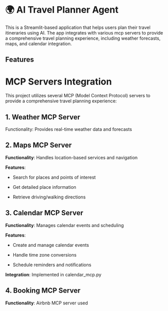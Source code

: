 # 🌍 AI Travel Planner Agent

This is a Streamlit-based application that helps users plan their travel itineraries using AI. The app integrates with various mcp servers to provide a comprehensive travel planning experience, including weather forecasts, maps, and calendar integration.

## Features

# MCP Servers Integration
This project utilizes several MCP (Model Context Protocol) servers to provide a comprehensive travel planning experience:

## 1. Weather MCP Server
 Functionality: Provides real-time weather data and forecasts
## 2. Maps MCP Server
**Functionality**: Handles location-based services and navigation

**Features**:
- Search for places and points of interest
* Get detailed place information
+ Retrieve driving/walking directions
## 3. Calendar MCP Server
**Functionality**: Manages calendar events and scheduling

**Features**:
- Create and manage calendar events
* Handle time zone conversions
+ Schedule reminders and notifications
  
**Integration**: Implemented in calendar_mcp.py
## 4. Booking MCP Server

**Functionality**: Airbnb MCP server used
